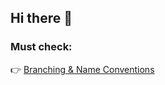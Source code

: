 ## Hi there 👋

### Must check:

👉 [Branching & Name Conventions](https://github.com/BNA-Modernizacao/.github/blob/main/README.md)
